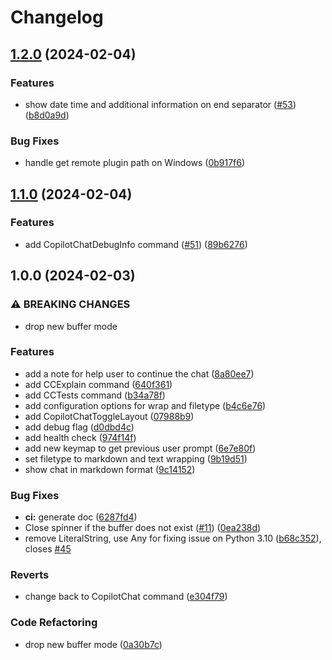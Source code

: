 # Changelog

## [1.2.0](https://github.com/jellydn/CopilotChat.nvim/compare/v1.1.0...v1.2.0) (2024-02-04)


### Features

* show date time and additional information on end separator ([#53](https://github.com/jellydn/CopilotChat.nvim/issues/53)) ([b8d0a9d](https://github.com/jellydn/CopilotChat.nvim/commit/b8d0a9d0e0824ff3b643a2652202be2a51b37dbc))


### Bug Fixes

* handle get remote plugin path on Windows ([0b917f6](https://github.com/jellydn/CopilotChat.nvim/commit/0b917f633eaef621d293f344965e9e0545be9a80))

## [1.1.0](https://github.com/jellydn/CopilotChat.nvim/compare/v1.0.0...v1.1.0) (2024-02-04)


### Features

* add CopilotChatDebugInfo command ([#51](https://github.com/jellydn/CopilotChat.nvim/issues/51)) ([89b6276](https://github.com/jellydn/CopilotChat.nvim/commit/89b6276e995de2e05ea391a9d1045676737c93bd))

## 1.0.0 (2024-02-03)


### ⚠ BREAKING CHANGES

* drop new buffer mode

### Features

* add a note for help user to continue the chat ([8a80ee7](https://github.com/jellydn/CopilotChat.nvim/commit/8a80ee7d3f9d0dcb65b315255d629c2cd8263dac))
* add CCExplain command ([640f361](https://github.com/jellydn/CopilotChat.nvim/commit/640f361a54be51e7c479257c374d4a26d8fcd31d))
* add CCTests command ([b34a78f](https://github.com/jellydn/CopilotChat.nvim/commit/b34a78f05ebe65ca093e4dc4b66de9120a681f4c))
* add configuration options for wrap and filetype ([b4c6e76](https://github.com/jellydn/CopilotChat.nvim/commit/b4c6e760232ec54d4632edef3869e1a05ec61751))
* add CopilotChatToggleLayout ([07988b9](https://github.com/jellydn/CopilotChat.nvim/commit/07988b95a412756169016e991dabcf190a930c7e))
* add debug flag ([d0dbd4c](https://github.com/jellydn/CopilotChat.nvim/commit/d0dbd4c6fb9be75ccaa591b050198d40c097f423))
* add health check ([974f14f](https://github.com/jellydn/CopilotChat.nvim/commit/974f14f0d0978d858cbe0126568f30fd63262cb6))
* add new keymap to get previous user prompt ([6e7e80f](https://github.com/jellydn/CopilotChat.nvim/commit/6e7e80f118c589a009fa1703a284ad292260e3a0))
* set filetype to markdown and text wrapping ([9b19d51](https://github.com/jellydn/CopilotChat.nvim/commit/9b19d51deacdf5c958933e99a2e75ebe4c968a9b))
* show chat in markdown format ([9c14152](https://github.com/jellydn/CopilotChat.nvim/commit/9c141523de12e723b1d72d95760f2daddcecd1d9))


### Bug Fixes

* **ci:** generate doc ([6287fd4](https://github.com/jellydn/CopilotChat.nvim/commit/6287fd452d83d43a739d4c7c7a5524537032fc5d))
* Close spinner if the buffer does not exist ([#11](https://github.com/jellydn/CopilotChat.nvim/issues/11)) ([0ea238d](https://github.com/jellydn/CopilotChat.nvim/commit/0ea238d7be9c7872dd9932a56d3521531b2297db))
* remove LiteralString, use Any for fixing issue on Python 3.10 ([b68c352](https://github.com/jellydn/CopilotChat.nvim/commit/b68c3522d03c8ac9a332169c56e725b69a43b07c)), closes [#45](https://github.com/jellydn/CopilotChat.nvim/issues/45)


### Reverts

* change back to CopilotChat command ([e304f79](https://github.com/jellydn/CopilotChat.nvim/commit/e304f792a5fbba412c2a5a1f717ec7e2ab12e5b0))


### Code Refactoring

* drop new buffer mode ([0a30b7c](https://github.com/jellydn/CopilotChat.nvim/commit/0a30b7cfbd8b52bf8a9e4cd96dcade4995e6eb3a))
